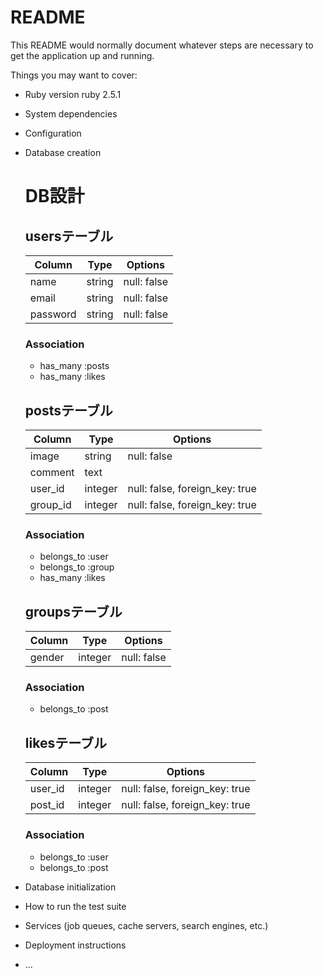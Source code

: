 # README

This README would normally document whatever steps are necessary to get the
application up and running.

Things you may want to cover:

* Ruby version
  ruby 2.5.1
* System dependencies

* Configuration

* Database creation
  # DB設計
  ## usersテーブル
  |Column|Type|Options|
  |------|----|-------|
  |name|string|null: false|
  |email|string|null: false|
  |password|string|null: false|
  ### Association
  - has_many :posts
  - has_many :likes

  ## postsテーブル
  |Column|Type|Options|
  |------|----|-------|
  |image|string|null: false|
  |comment|text|
  |user_id|integer|null: false, foreign_key: true|
  |group_id|integer|null: false, foreign_key: true|
  ### Association
  - belongs_to :user
  - belongs_to :group
  - has_many :likes

  ## groupsテーブル
  |Column|Type|Options|
  |------|----|-------|
  |gender|integer|null: false|
  ### Association
  - belongs_to :post

  ## likesテーブル
  |Column|Type|Options|
  |------|----|-------|
  |user_id|integer|null: false, foreign_key: true|
  |post_id|integer|null: false, foreign_key: true|
  ### Association
  - belongs_to :user
  - belongs_to :post

* Database initialization

* How to run the test suite

* Services (job queues, cache servers, search engines, etc.)

* Deployment instructions

* ...
